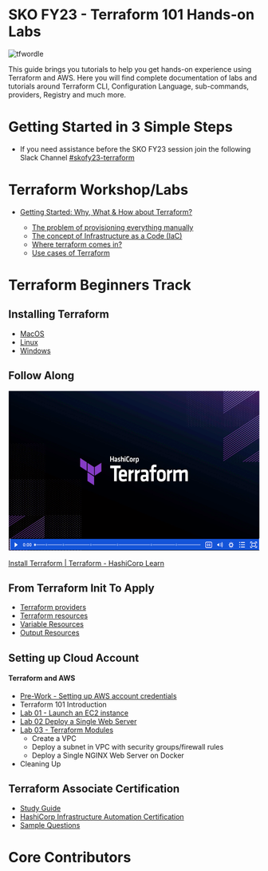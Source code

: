# SKO FY23 - Terraform 101 Hands-on Labs

![tfwordle](https://github.com/zscaler-bd-sa/terraform-se-skofy23/blob/master/images/tfwordle.png)

This guide brings you tutorials to help you get hands-on experience using Terraform and AWS. Here you will find complete documentation of labs and tutorials around Terraform CLI, Configuration Language, sub-commands, providers, Registry and much more.

#  Getting Started in 3 Simple Steps

- If you need assistance before the SKO FY23 session join the following Slack Channel [#skofy23-terraform](#skofy23-terraform)

# Terraform Workshop/Labs

- [Getting Started: Why, What & How about Terraform?](getting-started/README.md)

   - [The problem of provisioning everything manually](getting-started/the-problem.md)
   - [The concept of Infrastructure as a Code (IaC)](getting-started/iac.md)
   - [Where terraform comes in?](getting-started/terraform.md)
   - [Use cases of Terraform](getting-started/use-cases.md)


# Terraform Beginners Track

## Installing Terraform

  - [MacOS](https://github.com/zscaler-bd-sa/terraform-se-skofy23/blob/master/beginners/installation/mac/README.md)
  - [Linux](https://github.com/zscaler-bd-sa/terraform-se-skofy23/tree/master/beginners/installation/linux)
  - [Windows](https://github.com/zscaler-bd-sa/terraform-se-skofy23/tree/master/beginners/installation/windows)

## Follow Along

<p><a href="https://learn.hashicorp.com/tutorials/terraform/install-cli?in=terraform%2Faws-get-started&amp;wvideo=r3yytnk1pr"><img src="./images/terraform-installation-logo.png?image_play_button_size=2x&amp;image_crop_resized=960x540&amp;image_play_button=1&amp;image_play_button_color=1563ffe0" width="500" height="500" style="width: 520px; height: 320px;"></a></p><p><a href="https://learn.hashicorp.com/tutorials/terraform/install-cli?in=terraform%2Faws-get-started&amp;wvideo=r3yytnk1pr">Install Terraform | Terraform - HashiCorp Learn</a></p>

## From Terraform Init To Apply

  - [Terraform providers](https://github.com/zscaler-bd-sa/terraform-se-skofy23/blob/master/beginners/providers/Terraform_Providers.md)
  - [Terraform resources](https://github.com/zscaler-bd-sa/terraform-se-skofy23/blob/master/beginners/resources/Terraform_Resources.md)
  - [Variable Resources](https://github.com/zscaler-bd-sa/terraform-se-skofy23/blob/master/beginners/resources/variables/README.md)
  - [Output Resources](https://github.com/zscaler-bd-sa/terraform-se-skofy23/blob/master/beginners/resources/output/README.md)

## Setting up Cloud Account

#### Terraform and AWS

  - [Pre-Work - Setting up AWS account credentials](https://www.loom.com/share/d7079148d10343da92b8398b077b4b5a)
  - Terraform 101 Introduction
  - [Lab 01 - Launch an EC2 instance](https://github.com/zscaler-bd-sa/terraform-se-skofy23/tree/master/beginners/aws/lab01-terraform)
  - [Lab 02 Deploy a Single Web Server](https://github.com/zscaler-bd-sa/terraform-se-skofy23/tree/master/beginners/aws/lab02-terraform)
  - [Lab 03 - Terraform Modules](https://github.com/zscaler-bd-sa/terraform-se-skofy23/tree/master/beginners/aws/lab03-terraform)
    - Create a VPC
    - Deploy a subnet in VPC with security groups/firewall  rules
    - Deploy a Single NGINX Web Server on Docker
  - Cleaning Up

## Terraform Associate Certification

- [Study Guide](https://learn.hashicorp.com/terraform/certification/terraform-associate-study-guide) <br>
- [HashiCorp Infrastructure Automation Certification](https://www.hashicorp.com/certification/terraform-associate/)<br>
- [Sample Questions](https://learn.hashicorp.com/terraform/certification/terraform-associate-sample-questions)<br>

# Core Contributors
